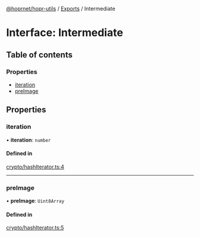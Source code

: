 [@hoprnet/hopr-utils](../README.md) / [Exports](../modules.md) / Intermediate

# Interface: Intermediate

## Table of contents

### Properties

- [iteration](intermediate.md#iteration)
- [preImage](intermediate.md#preimage)

## Properties

### iteration

• **iteration**: `number`

#### Defined in

[crypto/hashIterator.ts:4](https://github.com/hoprnet/hoprnet/blob/master/packages/utils/src/crypto/hashIterator.ts#L4)

___

### preImage

• **preImage**: `Uint8Array`

#### Defined in

[crypto/hashIterator.ts:5](https://github.com/hoprnet/hoprnet/blob/master/packages/utils/src/crypto/hashIterator.ts#L5)
